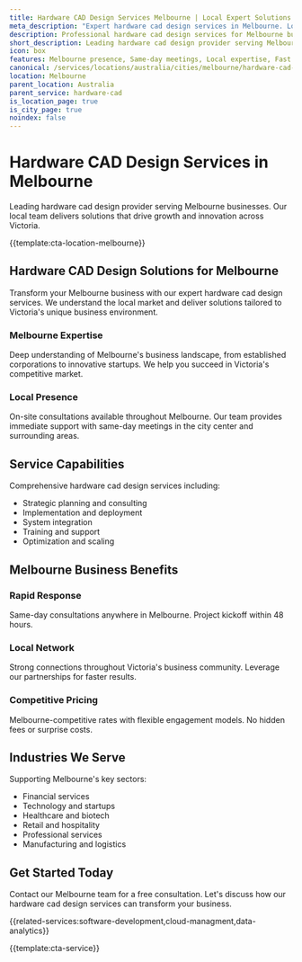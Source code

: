 ```yaml
---
title: Hardware CAD Design Services Melbourne | Local Expert Solutions
meta_description: "Expert hardware cad design services in Melbourne. Local team, same-day consultations, proven results. Transform your business today."
description: Professional hardware cad design services for Melbourne businesses
short_description: Leading hardware cad design provider serving Melbourne and Victoria.
icon: box
features: Melbourne presence, Same-day meetings, Local expertise, Fast deployment, Competitive rates, Proven track record
canonical: /services/locations/australia/cities/melbourne/hardware-cad-melbourne.html
location: Melbourne
parent_location: Australia
parent_service: hardware-cad
is_location_page: true
is_city_page: true
noindex: false
---
```


# Hardware CAD Design Services in Melbourne

Leading hardware cad design provider serving Melbourne businesses. Our local team delivers solutions that drive growth and innovation across Victoria.

{{template:cta-location-melbourne}}

## Hardware CAD Design Solutions for Melbourne

Transform your Melbourne business with our expert hardware cad design services. We understand the local market and deliver solutions tailored to Victoria's unique business environment.

### Melbourne Expertise

Deep understanding of Melbourne's business landscape, from established corporations to innovative startups. We help you succeed in Victoria's competitive market.

### Local Presence

On-site consultations available throughout Melbourne. Our team provides immediate support with same-day meetings in the city center and surrounding areas.

## Service Capabilities

Comprehensive hardware cad design services including:
- Strategic planning and consulting
- Implementation and deployment
- System integration
- Training and support
- Optimization and scaling

## Melbourne Business Benefits

### Rapid Response
Same-day consultations anywhere in Melbourne. Project kickoff within 48 hours.

### Local Network
Strong connections throughout Victoria's business community. Leverage our partnerships for faster results.

### Competitive Pricing
Melbourne-competitive rates with flexible engagement models. No hidden fees or surprise costs.

## Industries We Serve

Supporting Melbourne's key sectors:
- Financial services
- Technology and startups
- Healthcare and biotech
- Retail and hospitality
- Professional services
- Manufacturing and logistics

## Get Started Today

Contact our Melbourne team for a free consultation. Let's discuss how our hardware cad design services can transform your business.

{{related-services:software-development,cloud-managment,data-analytics}}

{{template:cta-service}}
